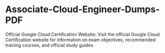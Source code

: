 # Associate-Cloud-Engineer-Dumps-PDF

Official Google Cloud Certification Website: Visit the official Google Cloud Certification website for information on exam objectives, recommended training courses, and official study guides.




